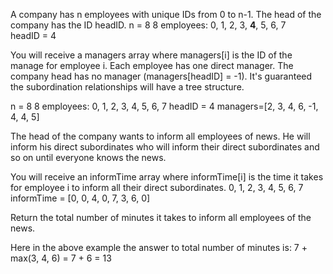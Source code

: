 A company has n employees with unique IDs from 0 to n-1. The head of the company has the ID headID.
n = 8       8 employees: 0, 1, 2, 3, **4**, 5, 6, 7        
                                    headID = 4

You will receive a managers array where managers[i] is the ID of the manage for employee i. Each employee has one direct manager. The company head has no manager (managers[headID] = -1). It's guaranteed the subordination relationships will have a tree structure.

n = 8       8 employees:  0, 1, 2, 3,  4, 5, 6, 7     headID = 4
                managers=[2, 3, 4, 6, -1, 4, 4, 5]

The head of the company wants to inform all employees of news. He will inform his direct subordinates who will inform 
their direct subordinates and so on until everyone knows the news.

You will receive an informTime array where informTime[i] is the time it takes for employee i to inform all their direct
subordinates.
              0, 1, 2, 3, 4, 5, 6, 7
informTime = [0, 0, 4, 0, 7, 3, 6, 0]

Return the total number of minutes it takes to inform all employees of the news. 

Here in the above example the answer to total number of minutes is: 7 + max(3, 4, 6) = 7 + 6 = 13